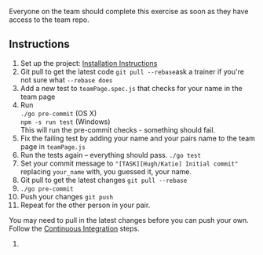 Everyone on the team should complete this exercise as soon as they have access to the team repo.

## Instructions

1. Set up the project: [Installation Instructions](https://github.com/twlevelup/watch_edition/wiki/Installation)
2. Git pull to get the latest code ```git pull --rebase```ask a trainer if you're not sure what ```--rebase does```
3. Add a new test to ```teamPage.spec.js``` that checks for your name in the team page
4. Run  
```./go pre-commit``` (OS X)  
```npm -s run test``` (Windows)   
This will run the pre-commit checks - something should fail.
5. Fix the failing test by adding your name and your pairs name to the team page in ```teamPage.js```
6. Run the tests again – everything should pass. ```./go test```
7. Set your commit message to ```"[TASK][Hugh/Katie] Initial commit"``` replacing ```your_name``` with, you guessed it, your name.
8. Git pull to get the latest changes ```git pull --rebase```
9. ```./go pre-commit```
10. Push your changes ```git push```
11. Repeat for the other person in your pair.

You may need to pull in the latest changes before you can push your own. Follow the [Continuous Integration](https://github.com/twlevelup/watch_edition#continuous-integration) steps.


1. 
